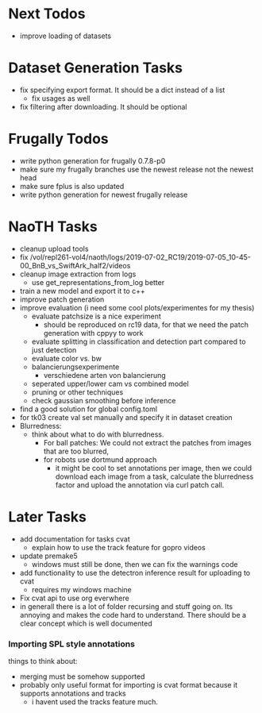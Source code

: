 # Next Todos
- improve loading of datasets

# Dataset Generation Tasks
- fix specifying export format. It should be a dict instead of a list
  - fix usages as well
- fix filtering after downloading. It should be optional

# Frugally Todos
- write python generation for frugally 0.7.8-p0
- make sure my frugally branches use the newest release not the newest head
- make sure fplus is also updated
- write python generation for newest frugally release

# NaoTH Tasks
- cleanup upload tools
- fix /vol/repl261-vol4/naoth/logs/2019-07-02_RC19/2019-07-05_10-45-00_BnB_vs_SwiftArk_half2/videos
- cleanup image extraction from logs
  - use get_representations_from_log better
- train a new model and export it to c++
- improve patch generation
- improve evaluation (i need some cool plots/experimentes for my thesis)
  - evaluate patchsize is a nice experiment
    - should be reproduced on rc19 data, for that we need the patch generation with cppyy to work
  - evaluate splitting in classification and detection part compared to just detection
  - evaluate color vs. bw
  - balancierungsexperimente
    - verschiedene arten von balancierung
  - seperated upper/lower cam vs combined model
  - pruning or other techniques
  - check gaussian smoothing before inference
- find a good solution for global config.toml
- for tk03 create val set manually and specify it in dataset creation
- Blurredness:
  - think about what to do with blurredness. 
    - For ball patches: We could not extract the patches from images that are too blurred, 
    - for robots use dortmund approach
      - it might be cool to set annotations per image, then we could download each image from a task, calculate the blurredness factor and upload the annotation via curl patch call.

# Later Tasks
- add documentation for tasks cvat
  - explain how to use the track feature for gopro videos
- update premake5
  - windows must still be done, then we can fix the warnings code
- add functionality to use the detectron inference result for uploading to cvat
  - requires my windows machine
- Fix cvat api to use org everwhere
- in generall there is a lot of folder recursing and stuff going on. Its annoying and makes the code hard to understand. There should be a clear concept which is well documented

### Importing SPL style annotations
things to think about:
- merging must be somehow supported
- probably only useful format for importing is cvat format because it supports annotations and tracks
  - i havent used the tracks feature much. 